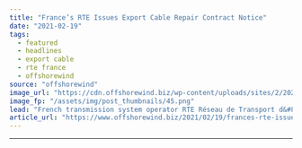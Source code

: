 ```yaml
---
title: "France’s RTE Issues Export Cable Repair Contract Notice"
date: "2021-02-19"
tags: 
  - featured
  - headlines
  - export cable
  - rte france
  - offshorewind
source: "offshorewind"
image_url: "https://cdn.offshorewind.biz/wp-content/uploads/sites/2/2021/02/19113004/Frances-RTE-Issues-Export-Cable-Repair-Contract-Notice.png"
image_fp: "/assets/img/post_thumbnails/45.png"
lead: "French transmission system operator RTE Réseau de Transport d&#8217;Electricité is in need of services"
article_url: "https://www.offshorewind.biz/2021/02/19/frances-rte-issues-export-cable-repair-contract-notice/"
---
```


---
